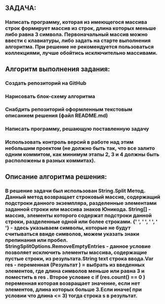 ## ЗАДАЧА:
### Написать программу, которая из имеющегося массива строк формирует  массив из строк, длина которых меньше либо равна 3 символа. Первоначальный массив можно ввести с клавиатуры, либо задать на старте выполнения алгоритма. При решение не рекомендуется пользоваться коллекциями, лучше обойтись исключительно массивами.

##  Алгоритм выполнения задания:
### Создать репозиторий на GitHub
### Нарисовать блок-схему алгоритма
### Снабдить репозиторий оформленным текстовым описанием решения (файл README.md)
### Написать программу, решающую поставленную задачу
### Использовать контроль версий в работе над этим небольшим проектом (не должно быть так, что все залито одним коммитом, как минимум этапы 2, 3 и 4 должны быть расположены в разных коммитах).
 

## Описание алгоритма решения:
### В решение задачи был использован String.Split Метод. Данный метод  возвращает строковый массив, содержащий подстроки данного экземпляра, разделенные элементами заданной строки или массива знаков Юникода. String[] - массив, элементы которого содержат подстроки данной строки, разделенные одной или более строками. {' ', ' ', ' ', ' '} - здесь указываем символы, которые не будут считываться ввиде символов, можем указать знаки препинания или пробел. StringSplitOptions.RemoveEmptyEntries - данное условие позволяет исключить элементы массива, содержащие пустые строки, из результата.String text строка ввода.Var res - переменная (Результат ) =  выбрать из введенных элементов, где длина символов меньше или равна 3  и поместить в res . Второе условие  с if (res.count() == 0 ) переменная которая возвращает значение, если нет элементов, длина которых больше 3.Если иначе( при условии что длина <= 3) тогда строка s  в результат.